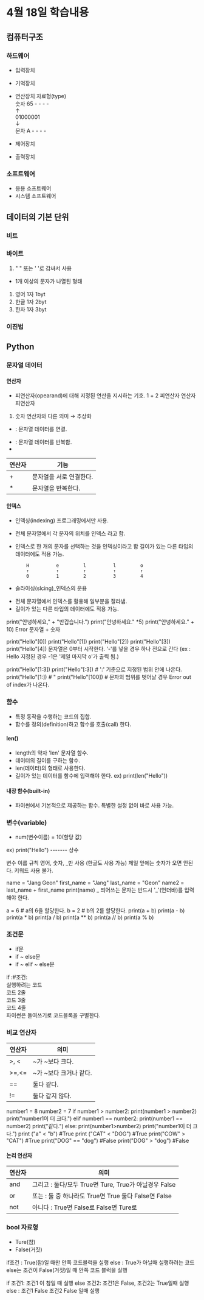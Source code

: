 # 4월 18일 학습내용

## 컴퓨터구조

### 하드웨어
- 입력장치
- 기억장치
- 연산장치
     자료형(type)    
   숫자 65 - - - -   
   ↑	                
   01000001          
   ↓	                
   문자 A - - - -    

- 제어장치
- 출력장치

### 소프트웨어
- 응용 소프트웨어
- 시스템 소프트웨어

## 데이터의 기본 단위
### 비트
### 바이트
 1. " " 또는 ' '로 감싸서 사용
 - 1개 이상의 문자가 나열된 형태
 1) 영어 1자 1byt
 2) 한글 1자 2byt
 3) 한자 1자 3byt
### 이진법
## Python
### 문자열 데이터
#### 연산자
 - 피연산자(opearand)에 대해 지정된 연산을 지시하는 기호.
		1	+	2
	       피연산자   연산자   피연산자

1. 숫자 연산자와 다른 의미 → 추상화
 + : 문자열 데이터를 연결.
 * : 문자열 데이터를 반복함.
 * 
 연산자 | 기능
-------|------
\+ | 문자열을 서로 연결한다.
\* | 문자열을 반복한다.
#### 인덱스
- 인덱싱(indexing) 프로그래밍에서만 사용.
 * 전체 문자열에서 각 문자의 위치를 인덱스 라고 함. 
 * 인덱스로 한 개의 문자를 선택하는 것을 인덱싱이라고 함 길이가 있는 다른 타입의 데이터에도 적용 가능.

		   H	      e       	l          l         o       
	       ↑          ↑         ↑          ↑         ↑          
	       0          1         2          3         4          

- 슬라이싱(slcing)_인덱스의 운용
 * 전체 문자열에서 인덱스를 활용해 일부분을 잘라냄. 
 * 길이가 있는 다른 타입의 데이터에도 적용 가능.
 
print("안녕하세요," + "반갑습니다.")
print("안녕하세요." *5)
print("안녕하세요." + 10) Error 문자열 + 숫자

print("Hello"[0])
print("Hello"[1])
print("Hello"[2])
print("Hello"[3])
print("Hello"[4])
문자열은 0부터 시작한다.
'-'를 넣을 경우 하나 전으로 간다 (ex : Hello 지정된 경우 -1은 '제일 마지막 o'가 출력 됨.) 

print("Hello"[1:3])
print("Hello"[:3]) # ':' 기준으로 지정된 범위 안에 나온다.
print("Hello"[1:]) # "
print("Hello"[100]) # 문자의 범위를 벗어날 경우 Error out of index가 나온다.

### 함수
- 특정 동작을 수행하는 코드의 집합.
- 함수를 정의(definition)하고 함수를 호출(call) 한다.
#### len() 
- length의 약자 'len' 문자열 함수.
- 데이터의 길이를 구하는 함수.
- len(데이터)의 형태로 사용한다.
- 길이가 있는 데이터를 함수에 입력해야 한다.
 ex) print(len("Hello"))
#### 내장 함수(built-in)
- 파이썬에서 기본적으로 제공하는 함수. 특별한 설정 없이 바로 사용 가능.

### 변수(variable)
- num(변수이름) = 10(할당 값)

ex) print("Hello")
           -------
             상수
             
변수 이름 규칙
영어, 숫자, _만 사용 (한글도 사용 가능)
제일 앞에는 숫자가 오면 안된다.
키워드 사용 불가.

name = "Jang Geon"
first_name = "Jang"
last_name = "Geon"
name2 = last_name + first_name
print(name)
 _ 띄어쓰는 문자는 반드시 '_'(언더바)를 입력해야 한다.

a = 6 # a의 6을 할당한다.
b = 2 # b의 2를 할당한다.
print(a + b)
print(a - b)
print(a * b)
print(a / b)
print(a ** b)
print(a // b)
print(a % b)

### 조건문
- if문
- if ~ else문
- if ~ elif ~ else문

 if :#조건:                          
    실행하려는 코드                    
    코드 2줄                          
    코드 3줄                          
코드 4줄                              
파이썬은 들여쓰기로 코드블록을 구별한다. 



### 비교 연산자
연산자 | 의미
------|------
\>, <  | ~가 ~보다 크다.
\>=,<= | ~가 ~보다 크거나 같다.
\==    | 둘다 같다.
\!=    | 둘다 같지 않다.

number1 = 8
number2 = 7
if number1 > number2:
    print(number1 > number2)
    print("number1이 더 크다.")
elif number1 == number2:
    print(number1 == number2)
    print("같다.")
else: 
    print(number1>number2)
    print("number1이 더 크다.")
print ("a" < "b") #True
print ("CAT" < "DOG") #True
print("COW" > "CAT") #True
print("DOG" == "dog") #False
print("DOG" > "dog") #False

#### 논리 연산자
연산자 | 의미
------|------
and | 그리고 : <a and b> 둘다/모두 True면 Ture, True가 아닐경우 False
or  | 또는 : <a or b>둘 중 하나라도 True면 True 둘다 False면 False
not | 아니다 : <a not b> True면 False로 False면 Ture로
	
### bool 자료형
- Ture(참)
- False(거짓)

if조건 :
    True(참)일 때만 안쪽 코드블럭을 실행
else :
    True가 아닐때 실행하려는 코드
    else는 조건이 False(거짓)일 때 안쪽 코드 블럭을 실행

if 조건1:
    조건1 이 참일 때 실행
else 조건2:
    조건1은 False, 조건2는 True일때 실행
else :
    조건1 False 조건2 False 일때 실행

